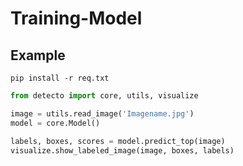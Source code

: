 # Training-Model






## Example 
    
    pip install -r req.txt

```python
from detecto import core, utils, visualize

image = utils.read_image('Imagename.jpg')
model = core.Model()

labels, boxes, scores = model.predict_top(image)
visualize.show_labeled_image(image, boxes, labels)
```